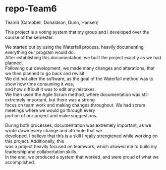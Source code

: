 # repo-Team6
Team6 (Campbell, Donaldson, Dunn, Hansen)

This project is a voting system that my group and I developed over the course of the semester.  

We started out by using the Waterfall process, heavily documenting everything our program would do.  
After establishing this documentation, we built the project exactly as we had planned.  
Following our development, we made many changes and alterations, that we then planned to go back and revisit.  
We did not alter the software, as the goal of the Waterfall method was to show how time consuming it was,  
and how difficult it was to edit any mistakes.  
We then used the Agile Scrum method, where documentation was still extremely important, but there was a strong  
focus on team work and making changes throughout. We had scrum meetings where we would go through every  
portion of our project and make suggestions.  

During both processes, documentation was extremely important, as we wrote down every change and attribute that we  
developed. I believe that this is a skill I really strengtened while working on this project. Additionally, this  
was a project heavily focused on teamwork, which allowed me to build my leadership and collabortation skills.  
In the end, we produced a system that worked, and were proud of what we accomplished.  

